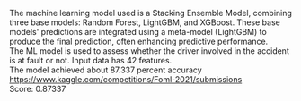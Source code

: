 The machine learning model used is a Stacking Ensemble Model, combining three base models: Random Forest, LightGBM, and XGBoost. These base models' predictions are integrated using a meta-model (LightGBM) to produce the final prediction, often enhancing predictive performance. <br>
The ML model is used to assess whether the driver involved in the accident is at fault or not. Input data has 42 features. <br>
The model achieved about 87.337 percent accuracy
https://www.kaggle.com/competitions/Foml-2021/submissions <br>
Score: 0.87337
